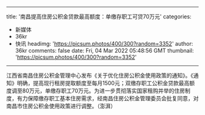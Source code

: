 
---
title: '南昌提高住房公积金贷款最高额度：单缴存职工可贷70万元'
categories: 
 - 新媒体
 - 36kr
 - 快讯
headimg: 'https://picsum.photos/400/300?random=3352'
author: 36kr
comments: false
date: Fri, 04 Mar 2022 05:48:56 GMT
thumbnail: 'https://picsum.photos/400/300?random=3352'
---

<div>   
江西省南昌住房公积金管理中心发布《关于优化住房公积金使用政策的通知》。《通知》明确，提高现行租房提取额度至每月1500元；双缴存职工公积金贷款最高额度调至80万元，单缴存职工70万元。为进一步贯彻落实国家租购并举的住房制度，有力保障缴存职工基本住房需求，经南昌住房公积金管理委员会批复同意，对南昌市住房公积金使用政策进行调整。（澎湃）  
</div>
            